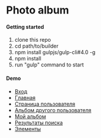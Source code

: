 # Photo album
#### Getting started
1. clone this repo
2. cd path/to/builder
3. npm install gulpjs/gulp-cli#4.0 -g
4. npm install
5. run "gulp" command to start

#### Demo
- [Вход][link1]
- [Главная][link2]
- [Страница пользователя][link3]
- [Альбом другого пользователя][link4]
- [Мой альбом][link5]
- [Результаты поиска][link6]
- [Элементы][link7]

[link1]: <http://olaola.esy.es/photo-album/template/login.php>
[link2]: <http://olaola.esy.es/photo-album/template/?editable>
[link3]: <http://olaola.esy.es/photo-album/template/user.php>
[link4]: <http://olaola.esy.es/photo-album/template/album.php>
[link5]: <http://olaola.esy.es/photo-album/template/album.php?editable>
[link6]: <http://olaola.esy.es/photo-album/template/search.php>
[link7]: <http://olaola.esy.es/photo-album/template/elements.php>